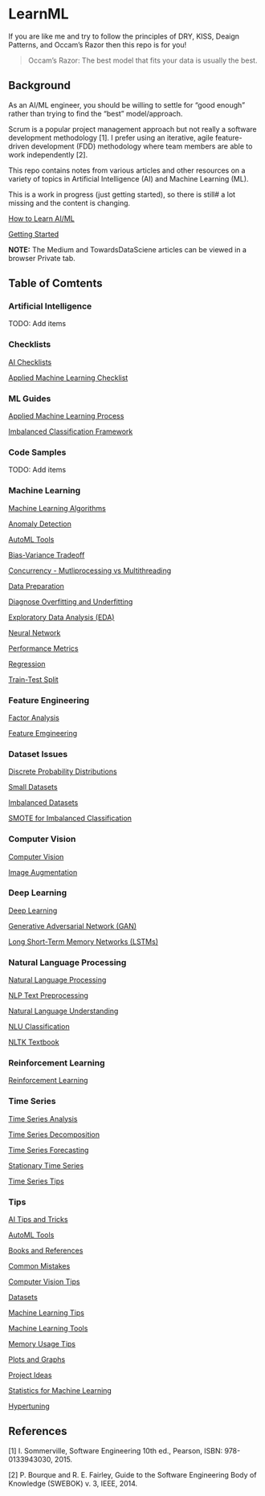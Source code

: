 # LearnML

If you are like me and try to follow the principles of DRY, KISS, Deaign Patterns, and Occam’s Razor then this repo is for you!

> Occam’s Razor: The best model that fits your data is usually the best. 

## Background

As an AI/ML engineer, you should be willing to settle for “good enough” rather than trying to find the “best” model/approach.

Scrum is a popular project management approach but not really a software development methodology [1]. I prefer using an iterative, agile feature-driven development (FDD) methodology where team members are able to work independently [2].

This repo contains notes from various articles and other resources on a variety of topics in Artificial Intelligence (AI) and Machine Learning (ML). 

This is a work in progress (just getting started), so there is still#  a lot missing and the content is changing. 


[How to Learn AI/ML](./how_to_learn.md)

[Getting Started](./getting_started.md)

**NOTE:** The Medium and TowardsDataSciene articles can be viewed in a browser Private tab. 


## Table of Comtents

### Artificial Intelligence

TODO: Add items


### Checklists

[AI Checklists](./checklist/ai_checklist.md)

[Applied Machine Learning Checklist](./checklist/applied_ml_checklist.md)

### ML Guides

[Applied Machine Learning Process](./process/applied_ml.md)

[Imbalanced Classification Framework](./process/imbalanced_class.md)


### Code Samples

TODO: Add items


### Machine Learning

[Machine Learning Algorithms](./ml/ml_algorithms.md)

[Anomaly Detection](./ml/anomaly_detection.md)

[AutoML Tools](./ml/automl_tools.md)

[Bias-Variance Tradeoff](./ml/bias_variance_tradeoff.md)

[Concurrency - Mutliprocessing vs Multithreading](./ml/concurrency.md)

[Data Preparation](./ml/data_prep.md)

[Diagnose Overfitting and Underfitting](https://github.com/codecypher/LearnML/blob/main/ml/diagnose_overfitting.md)

[Exploratory Data Analysis (EDA)](./ml/eda.md)

[Neural Network](./ml/neural_network.md)

[Performance Metrics](./ml/performance_metrics.md)

[Regression](./ml/regression.md)

[Train-Test Split](./train_test_split.md)


### Feature Engineering

[Factor Analysis](./ml/factor_analysis.md)

[Feature Emgineering](./ml/feature_engineering.md)


### Dataset Issues

[Discrete Probability Distributions](./ml/discrete_prob_dist.md)

[Small Datasets](./ml/small_data.md)

[Imbalanced Datasets](./ml/imbalanced_data.md)

[SMOTE for Imbalanced Classification](./ml/smote.md)


### Computer Vision

[Computer Vision](./cv/cv.md)

[Image Augmentation](./cv/image_augment.md)


### Deep Learning

[Deep Learning](./dl/deep_learning.md)

[Generative Adversarial Network (GAN)](./dl/gan.md)

[Long Short-Term Memory Networks (LSTMs)](./dl/lstm.md)


### Natural Language Processing

[Natural Language Processing](./nlp/nlp.md)
 
[NLP Text Preprocessing](./nlp/nlp_text.md)
 
[Natural Language Understanding](./nlp/nlu.md)

[NLU Classification](./nlp/nlu_classification.md)

[NLTK Textbook](./nlp/nltk_book.pdf)


### Reinforcement Learning

[Reinforcement Learning](./ml/rl.md)


### Time Series

[Time Series Analysis](./time_series/time_series_analysis.md)

[Time Series Decomposition](./time_series/time_series_decomposition.md)

[Time Series Forecasting](./time_series/time_series_forecast.md)

[Stationary Time Series](./time_series/time_series_stationary.md)

[Time Series Tips](./time_series/time_series_tips.md)


### Tips

[AI Tips and Tricks](./tips/ai_tips.md)

[AutoML Tools](./tips/automl_tools.md)

[Books and References](./tips/ai_books.md)

[Common Mistakes](./tips/common_mistakes.md)

[Computer Vision Tips](./tips/cv_tips.md)

[Datasets](./tips/datasets.md)

[Machine Learning Tips](./tips/ml_tips.md)

[Machine Learning Tools](./tips/ml_tools.md)

[Memory Usage Tips](./tips/memory_usage.md)

[Plots and Graphs](./tips/plots.md)

[Project Ideas](./tips/ai_project_ideas.md)

[Statistics for Machine Learning](./tips/statistics.md)

[Hypertuning](.tips/tuning.md)

## References

[1] I.  Sommerville, Software Engineering 10th ed., Pearson, ISBN: 978-0133943030, 2015. 

[2] P. Bourque and R. E. Fairley, Guide to the Software Engineering Body of Knowledge (SWEBOK) v. 3, IEEE, 2014. 

